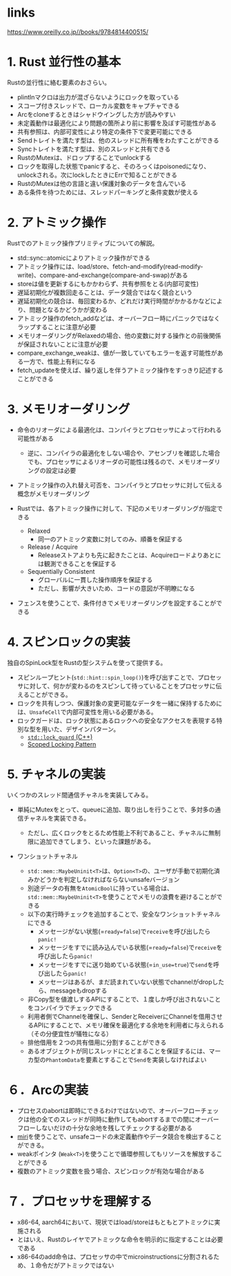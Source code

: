 # links

https://www.oreilly.co.jp//books/9784814400515/

# 1. Rust 並行性の基本

Rustの並行性に絡む要素のおさらい。

- plintlnマクロは出力が混ざらないようにロックを取っている
- スコープ付きスレッドで、ローカル変数をキャプチャできる
- Arcをcloneするときはシャドウイングした方が読みやすい
- 未定義動作は最適化により問題の箇所より前に影響を及ぼす可能性がある
- 共有参照は、内部可変性により特定の条件下で変更可能にできる
- Sendトレイトを満たす型は、他のスレッドに所有権をわたすことができる
- Syncトレイトを満たす型は、別のスレッドと共有できる
- RustのMutexは、ドロップすることでunlockする
- ロックを取得した状態でpanicすると、そのろっくはpoisonedになり、unlockされる。次にlockしたときにErrで知ることができる
- RustのMutexは他の言語と違い保護対象のデータを含んでいる
- ある条件を待つためには、スレッドパーキングと条件変数が使える

# 2. アトミック操作

Rustでのアトミック操作プリミティブについての解説。

- std::sync::atomicによりアトミック操作ができる
- アトミック操作には、load/store、fetch-and-modify(read-modify-write)、compare-and-exchange(compare-and-swap)がある
- storeは値を更新するにもかかわらず、共有参照をとる(内部可変性)
- 遅延初期化が複数回走ることは、データ競合ではなく競合という
- 遅延初期化の競合は、毎回変わるか、どれだけ実行時間がかかるかなどにより、問題となるかどうかが変わる
- アトミック操作のfetch_addなどは、オーバーフロー時にパニックではなくラップすることに注意が必要
- メモリオーダリングがRelaxedの場合、他の変数に対する操作との前後関係が保証されないことに注意が必要
- compare_exchange_weakは、値が一致していてもエラーを返す可能性がある一方で、性能上有利になる
- fetch_updateを使えば、繰り返しを伴うアトミック操作をすっきり記述することができる

# 3. メモリオーダリング

- 命令のリオーダによる最適化は、コンパイラとプロセッサによって行われる可能性がある
  - 逆に、コンパイラの最適化をしない場合や、アセンブリを確認した場合でも、プロセッサによるリオーダの可能性は残るので、メモリオーダリングの設定は必要


- アトミック操作の入れ替え可否を、コンパイラとプロセッサに対して伝える概念がメモリオーダリング
- Rustでは、各アトミック操作に対して、下記のメモリオーダリングが指定できる
  - Relaxed
    - 同一のアトミック変数に対してのみ、順番を保証する
  - Release / Acquire
    - Releaseストアよりも先に起きたことは、Acquireロードよりあとには観測できることを保証する
  - Sequentially Consistent
    - グローバルに一貫した操作順序を保証する
    - ただし、影響が大きいため、コードの意図が不明瞭になる

- フェンスを使うことで、条件付きでメモリオーダリングを設定することができる

# 4. スピンロックの実装

独自のSpinLock型をRustの型システムを使って提供する。

- スピンループヒント(`std::hint::spin_loop()`)を呼び出すことで、プロセッサに対して、何かが変わるのをスピンして待っていることをプロセッサに伝えることができる。
- ロックを共有しつつ、保護対象の変更可能なデータを一緒に保持するためには、`UnsafeCell`で内部可変性を用いる必要がある。
- ロックガードは、ロック状態にあるロックへの安全なアクセスを表現する特別な型を用いた、デザインパターン。
  - [`std::lock_guard` (C++)](https://cpprefjp.github.io/reference/mutex/lock_guard.html)
  - [Scoped Locking Pattern](https://www.dre.vanderbilt.edu/~schmidt/PDF/ScopedLocking.pdf)

# 5. チャネルの実装

いくつかのスレッド間通信チャネルを実装してみる。

- 単純にMutexをとって、queueに追加、取り出しを行うことで、多対多の通信チャネルを実装できる。
  - ただし、広くロックをとるため性能上不利であること、チャネルに無制限に追加できてしまう、といった課題がある。

- ワンショットチャネル
  - `std::mem::MaybeUninit<T>`は、`Option<T>`の、ユーザが手動で初期化済みかどうかを判定しなければならないunsafeバージョン
  - 別途データの有無を`AtomicBool`に持っている場合は、`std::mem::MaybeUninit<T>`を使うことでメモリの浪費を避けることができる
  - 以下の実行時チェックを追加することで、安全なワンショットチャネルにできる
    - メッセージがない状態(=`ready=false`)で`receive`を呼び出したら`panic!`
    - メッセージをすでに読み込んでいる状態(=`ready=false`)で`receive`を呼び出したら`panic!`
    - メッセージをすでに送り始めている状態(=`in_use=true`)で`send`を呼び出したら`panic!`
    - メッセージはあるが、まだ読まれていない状態でchannelがdropしたら、messageもdropする
  - 非Copy型を値渡しするAPIにすることで、１度しか呼び出されないことをコンパイラでチェックできる
  - 利用者側でChannelを確保し、SenderとReceiverにChannelを借用させるAPIにすることで、メモリ確保を最適化する余地を利用者に与えられる（その分便宜性が犠牲になる）
  - 排他借用を２つの共有借用に分割することができる
  - あるオブジェクトが同じスレッドにとどまることを保証するには、マーカ型の`PhantomData`を要素とすることで`Send`を実装しなければよい

# ６．Arcの実装

- プロセスのabortは即時にできるわけではないので、オーバーフローチェックは他の全てのスレッドが同時に動作してもabortするまでの間にオーバーフローしないだけの十分な余地を残してチェックする必要がある
- [miri](https://github.com/rust-lang/miri)を使うことで、unsafeコードの未定義動作やデータ競合を検出することができる。
- weakポインタ (`Weak<T>`)を使うことで循環参照してもリソースを解放することができる
- 複数のアトミック変数を扱う場合、スピンロックが有効な場合がある

# ７．プロセッサを理解する

- x86-64, aarch64において、現状ではload/storeはもともとアトミックに実施される
- とはいえ、Rustのレイヤでアトミックな命令を明示的に指定することは必要である
- x86-64のadd命令は、プロセッサの中でmicroinstructionsに分割されるため、１命令だがアトミックではない
